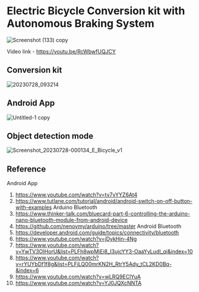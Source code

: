 # Electric Bicycle Conversion kit with Autonomous Braking System

![Screenshot (133) copy](https://github.com/AD-Codex/E_Bicycle_2023/assets/126350818/78786dfc-d8b2-4ad0-adae-fcebccf3fabf)

Video link - https://youtu.be/RcWbwfUQJCY

## Conversion kit
![20230728_093214](https://github.com/AD-Codex/E_Bicycle_2023/assets/126350818/851be430-0587-4c3c-9653-3fe7daef63b8)


## Android App
![Untitled-1 copy](https://github.com/AD-Codex/E_Bicycle_2023/assets/126350818/0e3017bd-4d34-43f6-aac0-2fba34ecf330)


## Object detection mode
![Screenshot_20230728-000134_E_Bicycle_v1](https://github.com/AD-Codex/E_Bicycle_2023/assets/126350818/8ff7961c-41ab-4aa1-8b66-2b720e53dbd3)

## Reference
Android App
1. https://www.youtube.com/watch?v=tv7vYYZ6At4
2. https://www.tutlane.com/tutorial/android/android-switch-on-off-button-with-examples
Arduino Bluetooth
1. https://www.thinker-talk.com/bluecard-part-6-controlling-the-arduino-nano-bluetooth-module-from-android-device
2. https://github.com/nenovmy/arduino/tree/master
Android Bluetooth
1. https://developer.android.com/guide/topics/connectivity/bluetooth
2. https://www.youtube.com/watch?v=jDykHjn-4Ng
3. https://www.youtube.com/watch?v=YwTV3OIHorU&list=PLFh8wpMiEi8_I3ujcYY3-OaaYyLudI_qi&index=10
4. https://www.youtube.com/watch?v=rYUYbDf1f8g&list=PLFiLQ00mrKN2H_RtrY5Ady_tCL2KD0Bq-&index=6
5. https://www.youtube.com/watch?v=wLRQ9EClYuA
6. https://www.youtube.com/watch?v=YJ0JQXcNNTA

